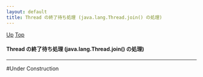 ```yaml
---
layout: default
title: Thread の終了待ち処理 (java.lang.Thread.join() の処理)  
---
```

[Up](no1IkYYOWe.html) [Top](../index.html)

#### Thread の終了待ち処理 (java.lang.Thread.join() の処理)  

--- 
#Under Construction





